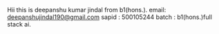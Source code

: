 Hii 
this is deepanshu kumar jindal from b1(hons.).
email: deepanshujindal190@gmail.com
sapid : 500105244
batch : b1(hons.)full stack ai.